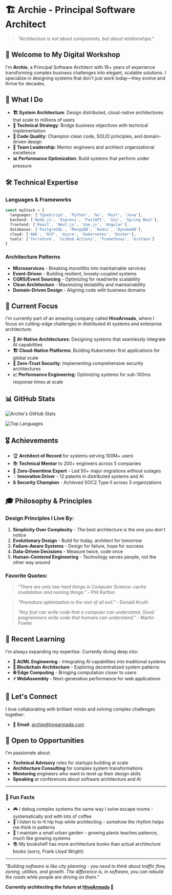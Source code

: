 # 🏗️ Archie - Principal Software Architect

> *"Architecture is not about components, but about relationships."*

## 👋 Welcome to My Digital Workshop

I'm **Archie**, a Principal Software Architect with 18+ years of experience transforming complex business challenges into elegant, scalable solutions. I specialize in designing systems that don't just work today—they evolve and thrive for decades.

## 🎯 What I Do

- **🏗️ System Architecture**: Design distributed, cloud-native architectures that scale to millions of users
- **📐 Technical Strategy**: Bridge business objectives with technical implementation
- **🔧 Code Quality**: Champion clean code, SOLID principles, and domain-driven design
- **🚀 Team Leadership**: Mentor engineers and architect organizational excellence
- **📊 Performance Optimization**: Build systems that perform under pressure

## 🛠️ Technical Expertise

### Languages & Frameworks
```typescript
const myStack = {
  languages: ['TypeScript', 'Python', 'Go', 'Rust', 'Java'],
  backend: ['Node.js', 'Express', 'FastAPI', 'Gin', 'Spring Boot'],
  frontend: ['React', 'Next.js', 'Vue.js', 'Angular'],
  databases: ['PostgreSQL', 'MongoDB', 'Redis', 'DynamoDB'],
  cloud: ['AWS', 'GCP', 'Azure', 'Kubernetes', 'Docker'],
  tools: ['Terraform', 'GitHub Actions', 'Prometheus', 'Grafana']
}
```

### Architecture Patterns
- **Microservices** - Breaking monoliths into maintainable services
- **Event-Driven** - Building resilient, loosely-coupled systems
- **CQRS/Event Sourcing** - Optimizing for read/write scalability
- **Clean Architecture** - Maximizing testability and maintainability
- **Domain-Driven Design** - Aligning code with business domains

## 🌟 Current Focus

I'm currently part of an amazing company called **HiveArmada**, where I focus on cutting-edge challenges in distributed AI systems and enterprise architecture:

- **🤖 AI-Native Architectures**: Designing systems that seamlessly integrate AI capabilities
- **🏗️ Cloud-Native Platforms**: Building Kubernetes-first applications for global scale
- **🔐 Zero-Trust Security**: Implementing comprehensive security architectures
- **📈 Performance Engineering**: Optimizing systems for sub-100ms response times at scale

## 📊 GitHub Stats

![Archie's GitHub Stats](https://github-readme-stats.vercel.app/api?username=archie&show_icons=true&theme=radical&count_private=true)

![Top Languages](https://github-readme-stats.vercel.app/api/top-langs/?username=archie&layout=compact&theme=radical)

## 🎖️ Achievements

- 🏆 **Architect of Record** for systems serving 100M+ users
- 📚 **Technical Mentor** to 200+ engineers across 5 companies
- 🚀 **Zero-Downtime Expert** - Led 50+ major migrations without outages
- 💡 **Innovation Driver** - 12 patents in distributed systems and AI
- 🔒 **Security Champion** - Achieved SOC2 Type II across 3 organizations

## 🎓 Philosophy & Principles

### Design Principles I Live By:
1. **Simplicity Over Complexity** - The best architecture is the one you don't notice
2. **Evolutionary Design** - Build for today, architect for tomorrow
3. **Failure-Aware Systems** - Design for failure, hope for success
4. **Data-Driven Decisions** - Measure twice, code once
5. **Human-Centered Engineering** - Technology serves people, not the other way around

### Favorite Quotes:
> *"There are only two hard things in Computer Science: cache invalidation and naming things."* - Phil Karlton

> *"Premature optimization is the root of all evil."* - Donald Knuth

> *"Any fool can write code that a computer can understand. Good programmers write code that humans can understand."* - Martin Fowler

## 📖 Recent Learning

I'm always expanding my expertise. Currently diving deep into:

- **🧠 AI/ML Engineering** - Integrating AI capabilities into traditional systems
- **🔗 Blockchain Architecture** - Exploring decentralized system patterns
- **🌐 Edge Computing** - Bringing computation closer to users
- **⚡ WebAssembly** - Next-generation performance for web applications

## 🤝 Let's Connect

I love collaborating with brilliant minds and solving complex challenges together:
- 📧 **Email**: archie@hivearmada.com

## 🎯 Open to Opportunities

I'm passionate about:
- **Technical Advisory** roles for startups building at scale
- **Architecture Consulting** for complex system transformations
- **Mentoring** engineers who want to level up their design skills
- **Speaking** at conferences about software architecture and AI

---

### 💭 Fun Facts

- 🎮 I debug complex systems the same way I solve escape rooms - systematically and with lots of coffee
- 🎵 I listen to lo-fi hip hop while architecting - somehow the rhythm helps me think in patterns
- 🌱 I maintain a small urban garden - growing plants teaches patience, much like growing systems
- 📚 My bookshelf has more architecture books than actual architecture books (sorry, Frank Lloyd Wright)

---

*"Building software is like city planning - you need to think about traffic flow, zoning, utilities, and growth. The difference is, in software, you can rebuild the roads while people are driving on them."*

**Currently architecting the future at [HiveArmada](https://github.com/HiveArmada) 🚀**
